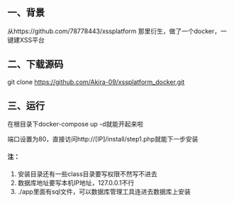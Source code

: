 ## 一、背景

从https://github.com/78778443/xssplatform 那里衍生，做了一个docker，一键建XSS平台

## 二、下载源码

git clone https://github.com/Akira-09/xssplatform_docker.git

## 三、运行

在根目录下docker-compose up -d就能开起来啦

端口设置为80，直接访问http://[IP]/install/step1.php就能下一步安装

#### 注：

1. 安装目录还有一些class目录要写权限不然写不进去
2. 数据库地址要写本机IP地址，127.0.0.1不行
3. ./app里面有sql文件，可以数据库管理工具连进去数据库上安装
